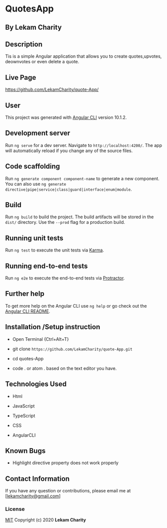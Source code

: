 # QuotesApp
## By Lekam Charity

## Description
Tis is a simple Angular application that allows you to create quotes,upvotes, deownvotes or even delete a quote.

## Live Page
https://github.com/LekamCharity/quote-App/

## User
This project was generated with [Angular CLI](https://github.com/angular/angular-cli) version 10.1.2.

## Development server

Run `ng serve` for a dev server. Navigate to `http://localhost:4200/`. The app will automatically reload if you change any of the source files.

## Code scaffolding

Run `ng generate component component-name` to generate a new component. You can also use `ng generate directive|pipe|service|class|guard|interface|enum|module`.

## Build

Run `ng build` to build the project. The build artifacts will be stored in the `dist/` directory. Use the `--prod` flag for a production build.

## Running unit tests

Run `ng test` to execute the unit tests via [Karma](https://karma-runner.github.io).

## Running end-to-end tests

Run `ng e2e` to execute the end-to-end tests via [Protractor](http://www.protractortest.org/).

## Further help

To get more help on the Angular CLI use `ng help` or go check out the [Angular CLI README](https://github.com/angular/angular-cli/blob/master/README.md).

## Installation /Setup instruction
* Open Terminal {Ctrl+Alt+T}

* git clone ```https://github.com/LekamCharity/quote-App.git```

* cd quotes-App

* code . or atom . based on the text editor you have.

## Technologies Used
* Html

* JavaScript

* TypeScript

* CSS

* AngularCLI


## Known Bugs
* Highlight directive property does not work properly

## Contact Information 

If you have any question or contributions, please email me at [lekamcharity@gmail.com]

### License
  [MIT](https://github.com/LekamCharity/quote-App/blob/master/License)
Copyright (c) 2020 **Lekam Charity**
